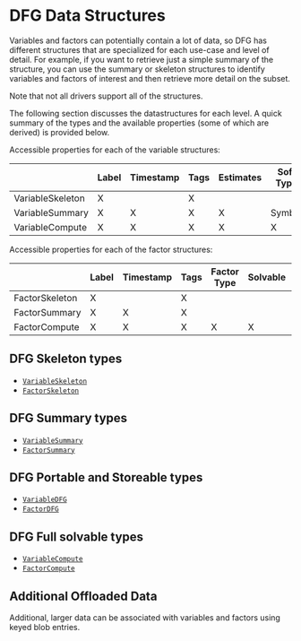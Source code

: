 # DFG Data Structures

Variables and factors can potentially contain a lot of data, so DFG has
different structures that are specialized for each use-case and level of detail.
For example, if you  want to retrieve just a simple summary of the structure,
you can use the summary or skeleton structures to identify variables and factors
of interest and then retrieve more detail on the subset.

Note that not all drivers support all of the structures.

The following section discusses the datastructures for each level. A quick
summary of the types and the available properties (some of which are derived) is provided below.

Accessible properties for each of the variable structures:

|                     | Label | Timestamp | Tags | Estimates | Soft Type | Solvable | Solver Data | Metadata | Blob Entries |
|---------------------|-------|-----------|------|-----------|-----------|----------|-------------|----------|--------------|
| VariableSkeleton | X     |           | X    |           |           |          |             |          |              |
| VariableSummary  | X     | X         | X    | X         | Symbol    |          |             |          | X            |
| VariableCompute         | X     | X         | X    | X         | X         | X        | X           | X        | X            |

Accessible properties for each of the factor structures:

|                   | Label | Timestamp | Tags | Factor Type | Solvable | Solver Data |
|-------------------|-------|-----------|------|-------------|----------|-------------|
| FactorSkeleton | X     |           | X    |             |          |             |
| FactorSummary  | X     | X         | X    |             |          |             |
| FactorCompute         | X     | X         | X    | X           | X        | X           |

## DFG Skeleton types

- [`VariableSkeleton`](@ref)
- [`FactorSkeleton`](@ref)

## DFG Summary types

- [`VariableSummary`](@ref)
- [`FactorSummary`](@ref)

## DFG Portable and Storeable types

- [`VariableDFG`](@ref)
- [`FactorDFG`](@ref)

## DFG Full solvable types

- [`VariableCompute`](@ref)
- [`FactorCompute`](@ref)

## Additional Offloaded Data

Additional, larger data can be associated with variables and factors using keyed blob entries.  
